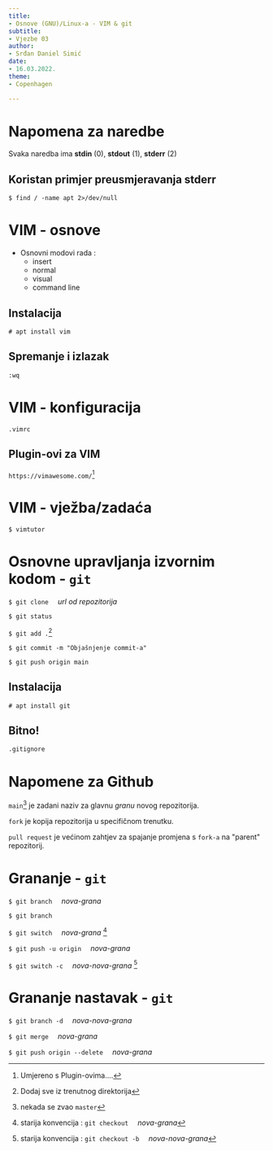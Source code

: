 ```yaml
---
title: 
- Osnove (GNU)/Linux-a - VIM & git
subtitle: 
- Vjezbe 03
author: 
- Srđan Daniel Simić
date: 
- 16.03.2022.
theme:
- Copenhagen

---
```


# Napomena za naredbe

Svaka naredba ima **stdin** (0), **stdout** (1), **stderr** (2)

## Koristan primjer preusmjeravanja **stderr**

`$ find / -name apt 2>/dev/null`

# VIM - osnove

- Osnovni modovi rada :
    - insert
    - normal
    - visual
    - command line

## Instalacija

`# apt install vim`

## Spremanje i izlazak

`:wq`

# VIM - konfiguracija

`.vimrc`

## Plugin-ovi za VIM

`https://vimawesome.com/`[^0]

[^0]: Umjereno s Plugin-ovima....

# VIM - vježba/zadaća

`$ vimtutor`

# Osnovne upravljanja izvornim kodom - `git` 

`$ git clone  ` *url od repozitorija*

`$ git status`

`$ git add .`[^1]

`$ git commit -m "Objašnjenje commit-a"`

`$ git push origin main`

[^1]: Dodaj sve iz trenutnog direktorija

## Instalacija 

`# apt install git`

## Bitno!

`.gitignore`

# Napomene za Github 

`main`[^2] je zadani naziv za glavnu *granu* novog repozitorija.

`fork` je kopija repozitorija u specifičnom trenutku.

`pull request` je većinom zahtjev za spajanje promjena s `fork-a` na "parent" repozitorij.


[^2]: nekada se zvao `master`

# Grananje - `git`

`$ git branch  ` *nova-grana*

`$ git branch`

`$ git switch  ` *nova-grana* [^3]

`$ git push -u origin  ` *nova-grana*

`$ git switch -c  ` *nova-nova-grana* [^4]

[^3]: starija konvencija : `git checkout  ` *nova-grana*
[^4]: starija konvencija : `git checkout -b  ` *nova-nova-grana*

# Grananje nastavak - `git`

`$ git branch -d  ` *nova-nova-grana*

`$ git merge  ` *nova-grana*

`$ git push origin --delete  ` *nova-grana*
